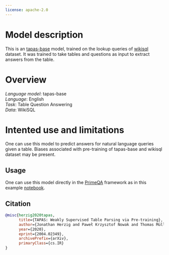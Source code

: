 ```yaml
---
license: apache-2.0
---
```


# Model description

This is an [tapas-base](https://huggingface.co/google/tapas-base) model, trained on the lookup queries of [wikisql](https://huggingface.co/datasets/wikisql) dataset. It was trained to take tables and questions as input to extract answers from the table.

# Overview

*Language model*: tapas-base \
*Language*: English\
*Task*: Table Question Answering \
*Data*: WikiSQL

# Intented use and limitations
One can use this model to predict answers for natural language queries given a table. Biases associated with pre-training of tapas-base and wikisql dataset may be present.

## Usage
One can use this model directly in the [PrimeQA](https://github.com/primeqa/primeqa) framework as in this example [notebook](https://github.com/primeqa/primeqa/blob/tableqa_tapas/notebooks/tableqa/tableqa_inference.ipynb).


## Citation
```bibtex
@misc{herzig2020tapas,
      title={TAPAS: Weakly Supervised Table Parsing via Pre-training}, 
      author={Jonathan Herzig and Paweł Krzysztof Nowak and Thomas Müller and Francesco Piccinno and Julian Martin Eisenschlos},
      year={2020},
      eprint={2004.02349},
      archivePrefix={arXiv},
      primaryClass={cs.IR}
}

```